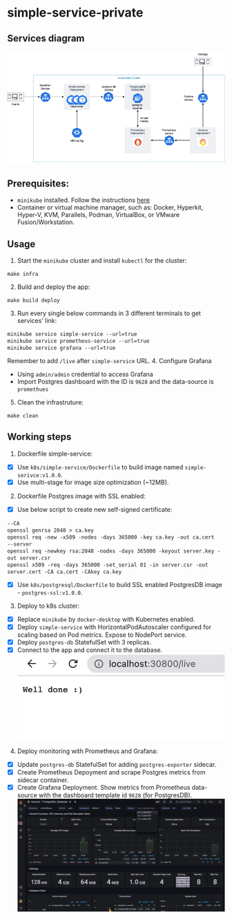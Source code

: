# simple-service-private
## Services diagram
![](./images/k8s-simple-service.png)
## Prerequisites:
- `minikube` installed. Follow the instructions [here](https://minikube.sigs.k8s.io/docs/start/)
- Container or virtual machine manager, such as: Docker, Hyperkit, Hyper-V, KVM, Parallels, Podman, VirtualBox, or VMware Fusion/Workstation.
## Usage
1. Start the `minikube` cluster and install `kubectl` for the cluster:
```
make infra
```
2. Build and deploy the app:
```
make build deploy
```
3. Run every single below commands in 3 different terminals to get services' link:
```
minikube service simple-service --url=true 
minikube service prometheus-service --url=true 
minikube service grafana --url=true 
```
Remember to add `/live` after `simple-service` URL.
4. Configure Grafana
- Using `admin/admin` credential to access Grafana
- Import Postgres dashboard with the ID is `9628` and the data-source is `promethues`
5. Clean the infrastruture:
```
make clean
```
## Working steps
1. Dockerfile simple-service:
- [x] Use `k8s/simple-service/Dockerfile` to build image named `simple-serivce:v1.0.0`.
- [x] Use multi-stage for image size optimization (~12MB).
2. Dockerfile Postgres image with SSL enabled:
- [x] Use below script to create new self-signed certificate:
```
--CA
openssl genrsa 2048 > ca.key
openssl req -new -x509 -nodes -days 365000 -key ca.key -out ca.cert
--server
openssl req -newkey rsa:2048 -nodes -days 365000 -keyout server.key -out server.csr
openssl x509 -req -days 365000 -set_serial 01 -in server.csr -out server.cert -CA ca.cert -CAkey ca.key
```
- [x] Use `k8s/postgresql/Dockerfile` to build SSL enabled PostgresDB image - `postgres-ssl:v1.0.0`.
3. Deploy to k8s cluster:
- [x] Replace `minikube` by `docker-desktop` with Kubernetes enabled.
- [x] Deploy `simple-service` with HorizontalPodAutoscaler configured for scaling based on Pod metrics. Expose to NodePort service.
- [x] Deploy `postgres-db` StatefulSet with 3 replicas.
- [x] Connect to the app and connect it to the database.
![](./images/simple-service.png)
4. Deploy monitoring with Prometheus and Grafana:
- [x] Update `postgres-db` StatefulSet for adding `postgres-exporter` sidecar.
- [x] Create Prometheus Depoyment and scrape Postgres metrics from sidecar container.
- [x] Create Grafana Deployment. Show metrics from Prometheus data-source with the dashboard template id `9628` (for PostgresDB).
![](./images/grafana-dashboard.png)
